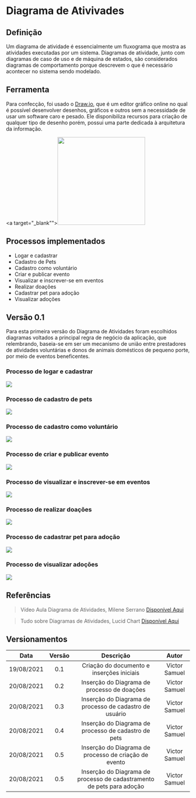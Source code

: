 # Diagrama de Ativivades

## Definição

Um diagrama de atividade é essencialmente um fluxograma que mostra as atividades executadas por um sistema. Diagramas de atividade, junto com diagramas de caso de uso e de máquina de estados, são considerados diagramas de comportamento porque descrevem o que é necessário acontecer no sistema sendo modelado. 

## Ferramenta
Para confecção, foi usado o <a href="https://draw.io/">Draw.io</a>, que é um editor gráfico online no qual é possível desenvolver desenhos, gráficos e outros sem a necessidade de usar um software caro e pesado. Ele disponibiliza recursos para criação de qualquer tipo de desenho porém, possui uma parte dedicada à arquitetura da informação.

<a target="_blank""><img src="../../images/drawio.jpg" width="240px"></a>

## Processos implementados 
* Logar e cadastrar
* Cadastro de Pets
* Cadastro como voluntário
* Criar e publicar evento
* Visualizar e inscrever-se em eventos
* Realizar doações 
* Cadastrar pet para adoção
* Visualizar adoções

## Versão 0.1

Para esta primeira versão do Diagrama de Atividades foram escolhidos diagramas voltados a principal regra de negócio da aplicação, que relembrando, baseia-se em ser um mecanismo de união entre prestadores de atividades voluntárias e donos de animais domésticos de pequeno porte, por meio de eventos beneficentes. 

### Processo de logar e cadastrar

<img src="../../images/atividades_login.png">

### Processo de cadastro de pets

<img src="../../images/atividades_cadastrar_pets.png">

### Processo de cadastro como voluntário

<img src="../../images/atividades_ser_voluntario.png">

### Processo de criar e publicar evento

<img src="../../images/atividades_criar_eventos.png">

### Processo de visualizar e inscrever-se em eventos 

<img src="../../images/atividades_eventos.png">

### Processo de realizar doações

<img src="../../images/atividades_doacao.png">

### Processo de cadastrar pet para adoção

<img src="../../images/atividades_cadastro_pet_adocao.png">

### Processo de visualizar adoções

<img src="../../images/atividades_adocao.png">

## Referências

> Vídeo Aula Diagrama de Atividades, Milene Serrano <a target="_blank" href="https://unbbr-my.sharepoint.com/personal/mileneserrano_unb_br/_layouts/15/onedrive.aspx?id=%2Fpersonal%2Fmileneserrano%5Funb%5Fbr%2FDocuments%2FArqDSW%20%2D%20V%C3%ADdeosOriginais%2F06c%20%2D%20VideoAula%20%2D%20DSW%2DModelagem%20%2D%20Atividades%2Emp4&parent=%2Fpersonal%2Fmileneserrano%5Funb%5Fbr%2FDocuments%2FArqDSW%20%2D%20V%C3%ADdeosOriginais&originalPath=aHR0cHM6Ly91bmJici1teS5zaGFyZXBvaW50LmNvbS86djovZy9wZXJzb25hbC9taWxlbmVzZXJyYW5vX3VuYl9ici9FZDlrLU92TUg3aE1sTk1qNkNHVmVuTUJTeWVWckRCT2RnODRDenhfYUhJOWd3P3J0aW1lPUlkNndsMkZqMlVn">Disponível Aqui</a>

> Tudo sobre Diagramas de Atividades, Lucid Chart <a target="_blank" href="https://www.lucidchart.com/pages/pt/o-que-e-diagrama-de-atividades-uml">Disponível Aqui</a>

## Versionamentos

|Data|Versão|Descrição|Autor|
|:--------:|:---:|:-------------------: |:-----------:|
|19/08/2021| 0.1 | Criação do documento e inserções iniciais | Victor Samuel | 
|20/08/2021| 0.2 | Inserção do Diagrama de processo de doações | Victor Samuel | 
|20/08/2021| 0.3 | Inserção do Diagrama de processo de cadastro de usuário | Victor Samuel | 
|20/08/2021| 0.4 | Inserção do Diagrama de processo de cadastro de pets | Victor Samuel | 
|20/08/2021| 0.5 | Inserção do Diagrama de processo de criação de evento | Victor Samuel | 
|20/08/2021| 0.5 | Inserção do Diagrama de processo de cadastramento de pets para adoção | Victor Samuel | 